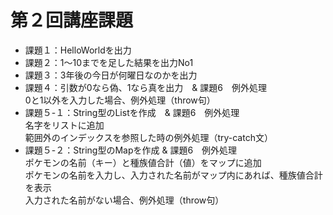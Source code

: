 # 第２回講座課題
* 課題１：HelloWorldを出力
* 課題２：1～10までを足した結果を出力No1
* 課題３：3年後の今日が何曜日なのかを出力
* 課題４：引数が0なら偽、1なら真を出力　& 課題6　例外処理
<br>0と1以外を入力した場合、例外処理（throw句）
* 課題５-１：String型のListを作成　& 課題6　例外処理
<br>名字をリストに追加
<br>範囲外のインデックスを参照した時の例外処理（try-catch文）
* 課題５-２：String型のMapを作成 & 課題6　例外処理
<br>ポケモンの名前（キー）と種族値合計（値）をマップに追加
<br>ポケモンの名前を入力し、入力された名前がマップ内にあれば、種族値合計を表示
<br>入力された名前がない場合、例外処理（throw句）
